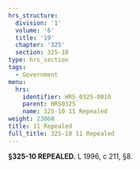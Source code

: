 ```yaml
---
hrs_structure:
  division: '1'
  volume: '6'
  title: '19'
  chapter: '325'
  section: 325-10
type: hrs_section
tags:
  - Government
menu:
  hrs:
    identifier: HRS_0325-0010
    parent: HRS0325
    name: 325-10 11 Repealed
weight: 23060
title: 11 Repealed
full_title: 325-10 11 Repealed
---
```

**§325-10 REPEALED.** L 1996, c 211, §8.